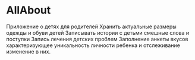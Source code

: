 # AllAbout
Приложение о детях для родителей
Хранить актуальные размеры одежды и обуви детей
Записывать истории с детьми смешные слова и поступки
Запись лечения детских проблем
Заполнение анкеты вкусов характеризующее уникальность личности ребенка и отслеживание изменение в них.
